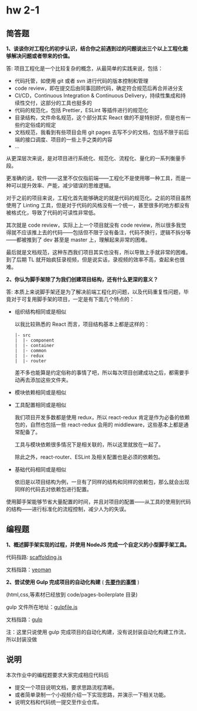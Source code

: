 # hw 2-1

## 简答题

**1、谈谈你对工程化的初步认识，结合你之前遇到过的问题说出三个以上工程化能够解决问题或者带来的价值。**

答: 项目工程化是一个比较复杂的概念，从最简单的实践来说，包括：

- 代码托管，如使用 git 或者 svn 进行代码的版本控制和管理
- code review，即在提交后由同事回顾代码，确定符合规范后再合并进分支
- CI/CD，Continuous Integration & Continuous Delivery，持续性集成和持续性交付，这部分的工具也挺多的
- 代码的规范化，包括 Prettier，ESLint 等插件进行的规范化
- 目录结构，文件命名规范，这个部分其实 React 做的不是特别好，但是也有一些约定俗成的规定
- 文档规范，我看到有些项目会用 git pages 去写不少的文档，包括不限于前后端的接口调度、项目的一些上手之类的内容
- ...

从更深层次来说，是对项目进行系统化、规范化、流程化、量化的一系列衡量手段。

更准确的说，软件——这里不仅仅指前端——工程化不是使用哪一种工具，而是一种可以提升效率、产能，减少错误的思维逻辑。

对于之前的项目来说，工程化首先能够确定的就是代码的规范化。之前的项目虽然使用了 Linting 工具，但是对于代码的风格没有一个统一，甚至很多的地方都没有被格式化，导致了代码的可读性非常低。

其次就是 code review，实际上上一个项目就没有 code review，所以很多我觉得就不应该推上去的代码——包括但不限于没有备注，代码不换行，逻辑不拆分等——都被推到了 dev 甚至是 master 上，理解起来非常的困难。

最后就是文档规范，这种东西我们项目其实也没有，所以导致上手就非常的困难。到了后期 TL 就开始疯狂录视频，但是说实话，录视频的效率不高，查起来也很难。

**2、你认为脚手架除了为我们创建项目结构，还有什么更深的意义？**

答: 本质上来说脚手架还是为了解决前端工程化的问题，以及代码重复性问题，毕竟对于可复用脚手架的项目，一定是有下面几个特点的：

- 组织结构相同或是相似

  以我比较熟悉的 React 而言，项目结构基本上都是这样的：

  ```text
  |- src
  |  |- component
  |  |- container
  |  |- common
  |  |- redux
  |  |- router
  ```

  差不多也能算是约定俗称的事情了吧，所以每次项目创建成功之后，都需要手动再去添加这些文件夹。

- 模块依赖相同或是相似
- 工具配置相同或是相似

  我们项目开发多数都是使用 redux，所以 react-redux 肯定是作为必备的依赖包的，自然也包括一些 react-redux 会用的 middleware，这些基本上都是通常配备了。

  工具与模块依赖很多情况下是相关联的，所以这里就放在一起了。

  除此之外，react-router、ESLint 及相关配置也是必须的依赖包。

- 基础代码相同或是相似

  依旧是以项目结构为例，一旦有了同样的结构和同样的依赖包，那么就会出现同样的代码去对依赖包进行配置。

使用脚手架能够节省大量配置的时间，并且对项目的配置——从工具的使用到代码的结构——进行标准化的流程控制，减少人为的失误。

## 编程题

**1、概述脚手架实现的过程，并使用 NodeJS 完成一个自定义的小型脚手架工具。**

代码指路: [scaffolding.js](./scaffolding.js)

文档指路：[yeoman](./yeoman.md)

**2、尝试使用 Gulp 完成项目的自动化构建** ( **[先要作的事情](https://gitee.com/lagoufed/fed-e-questions/blob/master/part2/%E4%B8%8B%E8%BD%BD%E5%8C%85%E6%98%AF%E5%87%BA%E9%94%99%E7%9A%84%E8%A7%A3%E5%86%B3%E6%96%B9%E5%BC%8F.md)** )

(html,css,等素材已经放到 code/pages-boilerplate 目录)

gulp 文件所在地址：[gulpfile.js](./code/pages-boilerplate/gulpfile.js)

文档指路：[gulp](./gulp.md)

注：这里只说使用 gulp 完成项目的自动化构建，没有说封装自动化构建工作流，所以封装没做

## 说明

本次作业中的编程题要求大家完成相应代码后

- 提交一个项目说明文档，要求思路流程清晰。
- 或者简单录制一个小视频介绍一下实现思路，并演示一下相关功能。
- 说明文档和代码统一提交至作业仓库。
